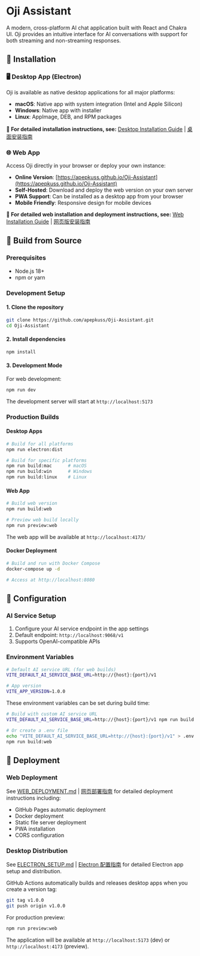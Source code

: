 # Oji Assistant

A modern, cross-platform AI chat application built with React and Chakra UI. Oji provides an intuitive interface for AI conversations with support for both streaming and non-streaming responses.

## 🚀 Installation

### 🖥️ Desktop App (Electron)

Oji is available as native desktop applications for all major platforms:

- **macOS**: Native app with system integration (Intel and Apple Silicon)
- **Windows**: Native app with installer
- **Linux**: AppImage, DEB, and RPM packages

**📖 For detailed installation instructions, see:** [Desktop Installation Guide](docs/INSTALLATION_GUIDE.md) | [桌面安装指南](docs/INSTALLATION_GUIDE_ZH.md)

### 🌐 Web App

Access Oji directly in your browser or deploy your own instance:

- **Online Version**: [https://apepkuss.github.io/Oji-Assistant](https://apepkuss.github.io/Oji-Assistant)
- **Self-Hosted**: Download and deploy the web version on your own server
- **PWA Support**: Can be installed as a desktop app from your browser
- **Mobile Friendly**: Responsive design for mobile devices

**📖 For detailed web installation and deployment instructions, see:** [Web Installation Guide](docs/INSTALLATION_GUIDE.md#-web-version) | [网页版安装指南](docs/INSTALLATION_GUIDE_ZH.md#-网页版本)

## 🔨 Build from Source

### Prerequisites

- Node.js 18+
- npm or yarn

### Development Setup

#### 1. Clone the repository

```bash
git clone https://github.com/apepkuss/Oji-Assistant.git
cd Oji-Assistant
```

#### 2. Install dependencies

```bash
npm install
```

#### 3. Development Mode

For web development:

```bash
npm run dev
```

The development server will start at `http://localhost:5173`

### Production Builds

#### Desktop Apps

```bash
# Build for all platforms
npm run electron:dist

# Build for specific platforms
npm run build:mac      # macOS
npm run build:win      # Windows
npm run build:linux    # Linux
```

#### Web App

```bash
# Build web version
npm run build:web

# Preview web build locally
npm run preview:web
```

The web app will be available at `http://localhost:4173/`

#### Docker Deployment

```bash
# Build and run with Docker Compose
docker-compose up -d

# Access at http://localhost:8080
```

## 🔧 Configuration

### AI Service Setup

1. Configure your AI service endpoint in the app settings
2. Default endpoint: `http://localhost:9068/v1`
3. Supports OpenAI-compatible APIs

### Environment Variables

```bash
# Default AI service URL (for web builds)
VITE_DEFAULT_AI_SERVICE_BASE_URL=http://{host}:{port}/v1

# App version
VITE_APP_VERSION=1.0.0
```

These environment variables can be set during build time:

```bash
# Build with custom AI service URL
VITE_DEFAULT_AI_SERVICE_BASE_URL=http://{host}:{port}/v1 npm run build:web

# Or create a .env file
echo "VITE_DEFAULT_AI_SERVICE_BASE_URL=http://{host}:{port}/v1" > .env
npm run build:web
```

## 🚀 Deployment

### Web Deployment

See [WEB_DEPLOYMENT.md](./docs/WEB_DEPLOYMENT.md) | [网页部署指南](./docs/WEB_DEPLOYMENT_ZH.md) for detailed deployment instructions including:

- GitHub Pages automatic deployment
- Docker deployment
- Static file server deployment
- PWA installation
- CORS configuration

### Desktop Distribution

See [ELECTRON_SETUP.md](./docs/ELECTRON_SETUP.md) | [Electron 配置指南](./docs/ELECTRON_SETUP_ZH.md) for detailed Electron app setup and distribution.

GitHub Actions automatically builds and releases desktop apps when you create a version tag:

```bash
git tag v1.0.0
git push origin v1.0.0
```

For production preview:

```bash
npm run preview:web
```

The application will be available at `http://localhost:5173` (dev) or `http://localhost:4173` (preview).
